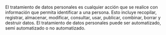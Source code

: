El tratamiento de datos personales es cualquier acción que se realice con información que permita identificar a una persona. Esto incluye recopilar, registrar, almacenar, modificar, consultar, usar, publicar, combinar, borrar y destruir datos. 
El tratamiento de datos personales puede ser automatizado, semi automatizado o no automatizado. 
